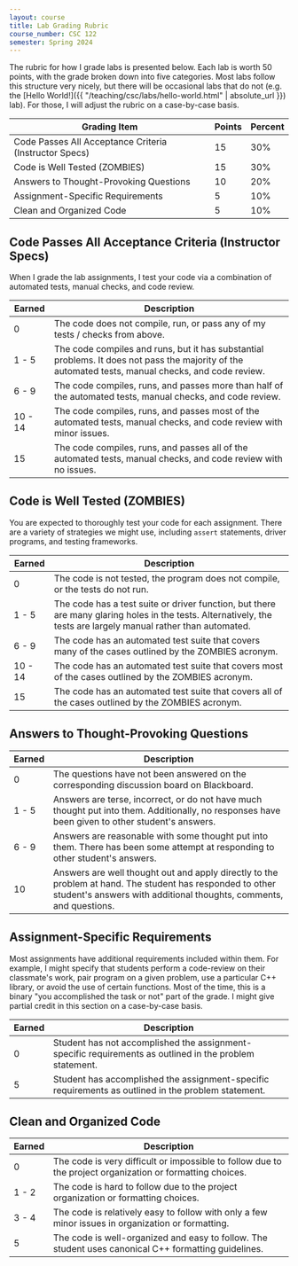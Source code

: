 ```yaml
---
layout: course
title: Lab Grading Rubric
course_number: CSC 122
semester: Spring 2024
---
```


The rubric for how I grade labs is presented below. Each lab is worth 50 points, with the grade broken down into five categories. Most labs follow this structure very nicely, but there will be occasional labs that do not (e.g. the [Hello World!]({{ "/teaching/csc/labs/hello-world.html" | absolute_url }}) lab). For those, I will adjust the rubric on a case-by-case basis.

| Grading Item | Points | Percent |
| ---- | ---- | ---- |
| Code Passes All Acceptance Criteria (Instructor Specs) | 15 | 30% |
| Code is Well Tested (ZOMBIES) | 15 | 30% |
| Answers to Thought-Provoking Questions | 10 | 20% |
| Assignment-Specific Requirements | 5 | 10% |
| Clean and Organized Code | 5 | 10% |

## Code Passes All Acceptance Criteria (Instructor Specs)

When I grade the lab assignments, I test your code via a combination of automated tests, manual checks, and code review.

| Earned | Description |
|--------|-------------|
| 0 | The code does not compile, run, or pass any of my tests / checks from above. |
| 1 - 5 | The code compiles and runs, but it has substantial problems. It does not pass the majority of the automated tests, manual checks, and code review. |
| 6 - 9 | The code compiles, runs, and passes more than half of the automated tests, manual checks, and code review. |
| 10 - 14 | The code compiles, runs, and passes most of the automated tests, manual checks, and code review with minor issues. |
| 15 | The code compiles, runs, and passes all of the automated tests, manual checks, and code review with no issues. |

## Code is Well Tested (ZOMBIES)

You are expected to thoroughly test your code for each assignment. There are a variety of strategies we might use, including `assert` statements, driver programs, and testing frameworks.

| Earned | Description |
|--------|-------------|
| 0 | The code is not tested, the program does not compile, or the tests do not run. |
| 1 - 5 | The code has a test suite or driver function, but there are many glaring holes in the tests. Alternatively, the tests are largely manual rather than automated. |
| 6 - 9 | The code has an automated test suite that covers many of the cases outlined by the ZOMBIES acronym. |
| 10 - 14 | The code has an automated test suite that covers most of the cases outlined by the ZOMBIES acronym. |
| 15 | The code has an automated test suite that covers all of the cases outlined by the ZOMBIES acronym. |

## Answers to Thought-Provoking Questions

| Earned | Description |
|--------|-------------|
| 0 | The questions have not been answered on the corresponding discussion board on Blackboard. |
| 1 - 5 | Answers are terse, incorrect, or do not have much thought put into them. Additionally, no responses have been given to other student's answers. |
| 6 - 9 | Answers are reasonable with some thought put into them. There has been some attempt at responding to other student's answers. |
| 10 | Answers are well thought out and apply directly to the problem at hand. The student has responded to other student's answers with additional thoughts, comments, and questions. |

## Assignment-Specific Requirements

Most assignments have additional requirements included within them. For example, I might specify that students perform a code-review on their classmate's work, pair program on a given problem, use a particular C++ library, or avoid the use of certain functions. Most of the time, this is a binary "you accomplished the task or not" part of the grade. I might give partial credit in this section on a case-by-case basis.

| Earned | Description |
|--------|-------------|
| 0 | Student has not accomplished the assignment-specific requirements as outlined in the problem statement. |
| 5 | Student has accomplished the assignment-specific requirements as outlined in the problem statement. |

## Clean and Organized Code

| Earned | Description |
|--------|-------------|
| 0 | The code is very difficult or impossible to follow due to the project organization or formatting choices. |
| 1 - 2 | The code is hard to follow due to the project organization or formatting choices. |
| 3 - 4 | The code is relatively easy to follow with only a few minor issues in organization or formatting. |
| 5 | The code is well-organized and easy to follow. The student uses canonical C++ formatting guidelines. |
